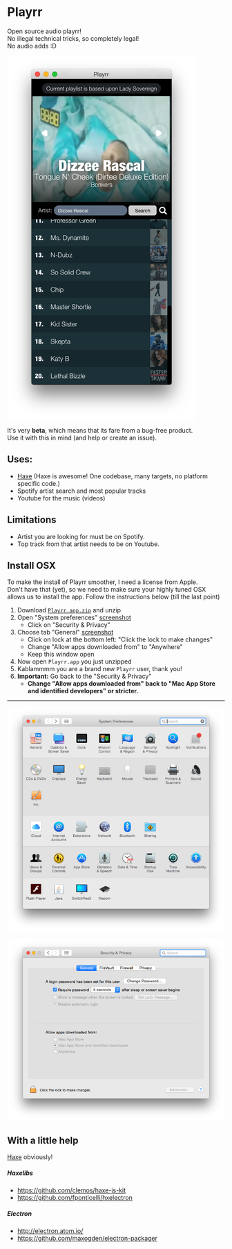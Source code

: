 # Playrr

Open source audio playrr!  
No illegal technical tricks, so completely legal!  
No audio adds :D  


<!--
![](http://matthijskamstra.github.io/playrr/images/playrr_osx.png)
-->

![Playrr OSX](images/screenshot_osx.png)

It's very **beta**, which means that its fare from a bug-free product.  
Use it with this in mind (and help or create an issue). 


## Uses:

- [Haxe](http://www.haxe.org) (Haxe is awesome! One codebase, many targets, no platform specific code.)
- Spotify artist search and most popular tracks
- Youtube for the music (videos)


## Limitations

- Artist you are looking for must be on Spotify.
- Top track from that artist needs to be on Youtube.



## Install OSX

To make the install of Playrr smoother, I need a license from Apple.  
Don't have that (yet), so we need to make sure your highly tuned OSX allows us to install the app. Follow the instructions below (till the last point) 

1. Download [`Playrr.app.zip`](https://github.com/MatthijsKamstra/playrr/raw/master/download/Playrr.app.zip) and unzip
2. Open "System preferences" [screenshot](#install1)
	- Click on "Security & Privacy" 
3. Choose tab "General" [screenshot](#install2)
	- Click on lock at the bottom left: "Click the lock to make changes"
	- Change "Allow apps downloaded from" to "Anywhere"
	- Keep this window open
4. Now open `Playrr.app` you just unzipped
5. Kablammmm you are a brand new `Playrr` user, thank you!
6. **Important:** Go back to the "Security & Privacy" 
	- **Change "Allow apps downloaded from" back to "Mac App Store and identified developers" or stricter.**

-----

<a name="install1"></a>
![](images/osx_install1.png)

<a name="install2"></a>
![](images/osx_install2.png)



## With a little help

[Haxe](http://www.haxe.org) obviously!

##### Haxelibs

- https://github.com/clemos/haxe-js-kit
- https://github.com/fponticelli/hxelectron

##### Electron

- http://electron.atom.io/
- https://github.com/maxogden/electron-packager